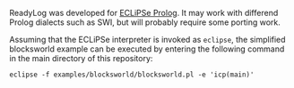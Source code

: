 ReadyLog was developed for [ECLiPSe Prolog](http://eclipseclp.org/). It may work
with differend Prolog dialects such as SWI, but will probably require some
porting work.

Assuming that the ECLiPSe interpreter is invoked as `eclipse`, the simplified
blocksworld example can be executed by entering the following command in the
main directory of this repository:
```
eclipse -f examples/blocksworld/blocksworld.pl -e 'icp(main)'
```
